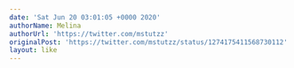 ```yaml
---
date: 'Sat Jun 20 03:01:05 +0000 2020'
authorName: Melina
authorUrl: 'https://twitter.com/mstutzz'
originalPost: 'https://twitter.com/mstutzz/status/1274175411568730112'
layout: like
---
```

